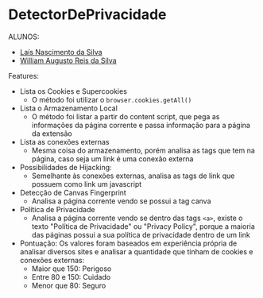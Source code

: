 # DetectorDePrivacidade

ALUNOS:

- [Laís Nascimento da Silva](https://github.com/LaisNSilva/)
- [William Augusto Reis da Silva](https://github.com/williamars/)

Features:

- Lista os Cookies e Supercookies 
   * O método foi utilizar o `browser.cookies.getAll()`
- Lista o Armazenamento Local
   * O método foi listar a partir do content script, que pega as informações da página corrente e passa informação para a página da extensão
- Lista as conexões externas
   * Mesma coisa do armazenamento, porém analisa as tags que tem na página, caso seja um link é uma conexão externa
- Possibilidades de Hijacking:
   * Semelhante às conexões externas, analisa as tags de link que possuem como link um javascript
- Detecção de Canvas Fingerprint
   * Analisa a página corrente vendo se possui a tag canva
- Política de Privacidade
   * Analisa a página corrente vendo se dentro das tags `<a>`, existe o texto "Política de Privacidade" ou "Privacy Policy", porque a maioria das páginas possui a sua política de privacidade dentro de um link
- Pontuação: Os valores foram baseados em experiência própria de analisar diversos sites e analisar a quantidade que tinham de cookies e conexões externas:
   *    Maior que 150: Perigoso
   *    Entre 80 e 150: Cuidado
   *    Menor que 80: Seguro
